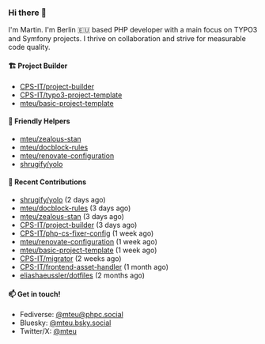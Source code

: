 ### Hi there 👋

I'm Martin. I'm Berlin 🇪🇺 based PHP developer with a main focus on TYPO3 and Symfony projects. I thrive on
collaboration and strive for measurable code quality.

#### 🏗️ Project Builder

- [CPS-IT/project-builder](https://github.com/CPS-IT/project-builder)
- [CPS-IT/typo3-project-template](https://github.com/CPS-IT/typo3-project-template)
- [mteu/basic-project-template](https://github.com/mteu/basic-project-template)

#### 🚜 Friendly Helpers

- [mteu/zealous-stan](https://github.com/mteu/zealous-stan)
- [mteu/docblock-rules](https://github.com/mteu/docblock-rules)
- [mteu/renovate-configuration](https://github.com/mteu/renovate-configuration)
- [shrugify/yolo](https://github.com/shrugify/yolo)

#### 👷 Recent Contributions


- [shrugify/yolo](https://github.com/shrugify/yolo) (2 days ago)
- [mteu/docblock-rules](https://github.com/mteu/docblock-rules) (3 days ago)
- [mteu/zealous-stan](https://github.com/mteu/zealous-stan) (3 days ago)
- [CPS-IT/project-builder](https://github.com/CPS-IT/project-builder) (3 days ago)
- [CPS-IT/php-cs-fixer-config](https://github.com/CPS-IT/php-cs-fixer-config) (1 week ago)
- [mteu/renovate-configuration](https://github.com/mteu/renovate-configuration) (1 week ago)
- [mteu/basic-project-template](https://github.com/mteu/basic-project-template) (1 week ago)
- [CPS-IT/migrator](https://github.com/CPS-IT/migrator) (2 weeks ago)
- [CPS-IT/frontend-asset-handler](https://github.com/CPS-IT/frontend-asset-handler) (1 month ago)
- [eliashaeussler/dotfiles](https://github.com/eliashaeussler/dotfiles) (2 months ago)

#### 📫 Get in touch!

- Fediverse: [@mteu@phpc.social](https://phpc.social/@mteu)
- Bluesky: [@mteu.bsky.social](https://bsky.app/profile/mteu.bsky.social)
- Twitter/X: [@mteu](https://x.com/mteu)

